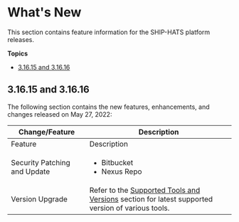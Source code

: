# What's New

This section contains feature information for the SHIP-HATS platform releases.

**Topics**
- [3.16.15 and 3.16.16](#31615-and-31616)

## 3.16.15 and 3.16.16

The following section contains the new features, enhancements, and changes released on May 27, 2022:

| Change/Feature |Description|
|---|---|
|Feature|Description| 
|Security Patching and Update|<ul><li>Bitbucket</li><li>Nexus Repo</li></ul>|  
|Version Upgrade|Refer to the [Supported Tools and Versions](https://docs.developer.tech.gov.sg/docs/ship-hats-tools-guide/#/tools-overview?id=supported-tools-and-versions) section for latest supported version of various tools.

<!--
## 3.15.14 and 3.15.15

The following section contains the new features, enhancements, and changes released on April 22, 2022:

| Change/Feature |Description|
|---|---|
|Subscription off-boarding | Subscription Admin (SA) can now terminate a subscription via the SHIP-HATS portal. <br>For more information, refer to the [Off-board an Account](https://docs.developer.tech.gov.sg/docs/ship-hats-documentation/#/manage-account?id=off-board-an-account) topic in the documentation.|
|Provision SonarQube Developer Edition|Subscription Administrator (SA) and Project Administrator (PA) can now provision SonarQube Apps with the Developer Edition. <br>For more information, refer to the [SonarQube](https://docs.developer.tech.gov.sg/docs/ship-hats-documentation/#/hats-sonarqube-overview) topic in the documentation.|
| Announcements | SHIP-HATS Portal Dashboard now shows announcements about SHIP-HATS services, maintenance notice, generic subscription updates, and any urgent or important messages. |
|Release Tools Discontinued | The Release tools (Digital.ai Release and Digital.ai Deploy) that were included earlier in the SHIP-HATS platform have been discontinued. Existing Release tools users can continue to use these tools until migrated to new tools.<br> For more information, refer to the latest [Architecture Diagram](https://docs.developer.tech.gov.sg/docs/ship-hats-documentation/#/architecture-diagram) topic in the documentation.
|Security Patching and Update|<ul><li>Bamboo</li><li>Crowd</li><li>Jira/GDSJira</li><li>Nexus IQ</li></ul>|  
|Version Upgrade|Refer to the [Supported Tools and Versions](https://docs.developer.tech.gov.sg/docs/ship-hats-tools-guide/#/tools-overview?id=supported-tools-and-versions) section for latest supported version of various tools.
-->